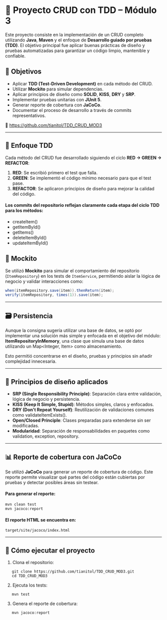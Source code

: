 # 🧪 Proyecto CRUD con TDD – Módulo 3
Este proyecto consiste en la implementación de un CRUD completo utilizando **Java**, **Maven** y el enfoque de **Desarrollo guiado por pruebas (TDD)**. El objetivo principal fue aplicar buenas prácticas de diseño y pruebas automatizadas para garantizar un código limpio, mantenible y confiable.

## 📌 Objetivos
- Aplicar **TDD (Test-Driven Development)** en cada método del CRUD.
- Utilizar **Mockito** para simular dependencias.
- Aplicar principios de diseño como **SOLID**, **KISS**, **DRY** y **SRP**.
- Implementar pruebas unitarias con **JUnit 5**.
- Generar reporte de cobertura con **JaCoCo**.
- Documentar el proceso de desarrollo a través de commits representativos.


🔗 https://github.com/tianitol/TDD_CRUD_MOD3

---


## 🧪 Enfoque TDD
Cada método del CRUD fue desarrollado siguiendo el ciclo **RED → GREEN → REFACTOR**:

1. **RED**: Se escribió primero el test que falla.
2. **GREEN**: Se implementó el código mínimo necesario para que el test pase.
3. **REFACTOR**: Se aplicaron principios de diseño para mejorar la calidad del código.

#### Los commits del repositorio reflejan claramente cada etapa del ciclo TDD para los métodos:

- createItem()
- getItemById()
- getItems()
- deleteItemById()
- updateItemById()

## 🧪 Mockito
Se utilizó **Mockito** para simular el comportamiento del repositorio (`ItemRepository`) en los tests de `ItemService`, permitiendo aislar la lógica de negocio y validar interacciones como:

```java
when(itemRepository.save(item)).thenReturn(item);
verify(itemRepository, times(1)).save(item);
```

---


## 🗃️ Persistencia
Aunque la consigna sugería utilizar una base de datos, se optó por implementar una solución más simple y enfocada en el objetivo del módulo: **ItemRepositoryInMemory**, una clase que simula una base de datos utilizando un Map<Integer, Item> como almacenamiento.

Esto permitió concentrarse en el diseño, pruebas y principios sin añadir complejidad innecesaria.

---

## 🧠 Principios de diseño aplicados
- **SRP (Single Responsibility Principle)**: Separación clara entre validación, lógica de negocio y persistencia.
- **KISS (Keep It Simple, Stupid)**: Métodos simples, claros y enfocados.
- **DRY (Don't Repeat Yourself)**: Reutilización de validaciones comunes como validateItemExists().
- **Open/Closed Principle**: Clases preparadas para extenderse sin ser modificadas.
- **Modularidad**: Separación de responsabilidades en paquetes como validation, exception, repository.

---

## 📊 Reporte de cobertura con JaCoCo
Se utilizó **JaCoCo** para generar un reporte de cobertura de código. Este reporte permite visualizar qué partes del código están cubiertas por pruebas y detectar posibles áreas sin testear.

#### Para generar el reporte:

```shell
mvn clean test
mvn jacoco:report
```

#### El reporte HTML se encuentra en:

```
target/site/jacoco/index.html
```

---

## 🚀 Cómo ejecutar el proyecto

1. Clona el repositorio:
```
   git clone https://github.com/tianitol/TDD_CRUD_MOD3.git
   cd TDD_CRUD_MOD3
```

2. Ejecuta los tests:
```
   mvn test
```

3. Genera el reporte de cobertura:
```
   mvn jacoco:report
```




